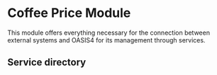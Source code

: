 # Coffee Price Module

This module offers everything necessary for the connection between external systems and OASIS4 for its management
through services.

## Service directory


